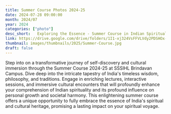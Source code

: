 ```yaml
---
title: Summer Course Photos 2024-25
date: 2024-07-28 09:00:00
month: 2024/07
year: 2024
categories: ["photo"]
desc_short:   Exploring the Essence - Summer Course in Indian Spirituality and Culture
link: https://drive.google.com/drive/folders/1I1-xj324VsFFVLVdy2PDSHOx-jYBM7bg?usp=drive_link
thumbnail: images/thumbnails/2025/Summer-Course.jpg 
draft: false
---
```


 Step into on a transformative journey of self-discovery and cultural immersion through the Summer Course 2024-25 at SSSIHL Brindavan Campus. Dive deep into the intricate tapestry of India's timeless wisdom, philosophy, and traditions. Engage in enriching lectures, interactive sessions, and immersive cultural encounters that will profoundly enhance your comprehension of Indian spirituality and its profound influence on personal growth and societal harmony. This enlightening summer course offers a unique opportunity to fully embrace the essence of India's spiritual and cultural heritage, promising a lasting impact on your spiritual voyage.